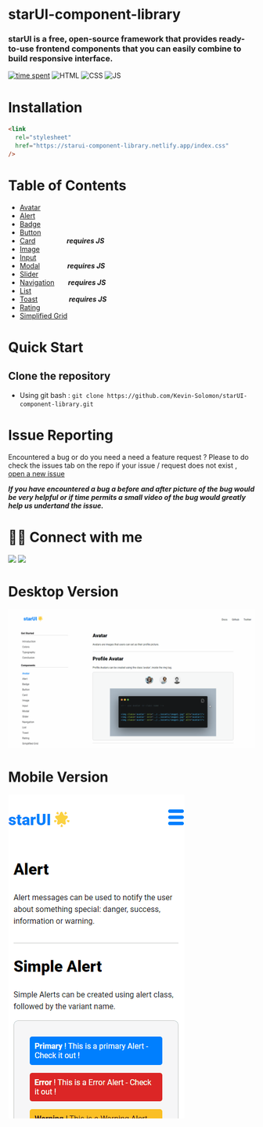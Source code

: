 # starUI-component-library

### starUI is a free, open-source framework that provides ready-to-use frontend components that you can easily combine to build responsive interface.

[![time spent](https://wakatime.com/badge/user/1773f973-ffcf-4a9c-b61a-8e4fdc1ecf3e/project/97b2d7a5-9e1e-4d27-87e4-2fa0333a078a.svg)](https://wakatime.com/badge/user/1773f973-ffcf-4a9c-b61a-8e4fdc1ecf3e/project/97b2d7a5-9e1e-4d27-87e4-2fa0333a078a)
![HTML](https://img.shields.io/badge/HTML-HTML-orange)
![CSS](https://img.shields.io/badge/CSS-CSS-blue)
![JS](https://img.shields.io/badge/JS-JS-yellow)

# Installation

```html
<link
  rel="stylesheet"
  href="https://starui-component-library.netlify.app/index.css"
/>
```

# Table of Contents

- [Avatar](https://starui-component-library.netlify.app/pages/avatar/avatar.html)
- [Alert](https://starui-component-library.netlify.app/pages/alert/alert.html)
- [Badge](https://starui-component-library.netlify.app/pages/badge/badge.html)
- [Button](https://starui-component-library.netlify.app/pages/button/button.html)
- [Card](https://starui-component-library.netlify.app/pages/cards/cards.html) &emsp;&emsp;&emsp;&emsp; **_requires JS_**
- [Image](https://starui-component-library.netlify.app/pages/image/image.html)
- [Input](https://starui-component-library.netlify.app/pages/input/input.html)
- [Modal](https://starui-component-library.netlify.app/pages/modal/modal.html)&emsp;&emsp;&emsp;&emsp;**_requires JS_**
- [Slider](https://starui-component-library.netlify.app/pages/slider/slider.html)
- [Navigation](https://starui-component-library.netlify.app/pages/navigation/navigation.html)&emsp;&emsp;**_requires JS_**
- [List](https://starui-component-library.netlify.app/pages/list/list.html)
- [Toast](https://starui-component-library.netlify.app/pages/toast/toast.html) &emsp;&emsp;&emsp;&emsp; **_requires JS_**
- [Rating](https://starui-component-library.netlify.app/pages/rating/rating.html)
- [Simplified Grid](https://starui-component-library.netlify.app/pages/grid/grid.html)

# Quick Start

## Clone the repository

- Using git bash : `git clone https://github.com/Kevin-Solomon/starUI-component-library.git`

# Issue Reporting

Encountered a bug or do you need a need a feature request ? Please to do check the issues tab on the repo if your issue / request does not exist , [open a new issue](https://github.com/Kevin-Solomon/starUI-component-library/issues/new)

**_If you have encountered a bug a before and after picture of the bug would be very helpful or if time permits a small video of the bug would greatly help us undertand the issue._**

# 👨‍💻 Connect with me

<a href="https://twitter.com/kevinsolomon777"><img src="https://img.shields.io/badge/Twitter-1DA1F2?style=for-the-badge&logo=twitter&logoColor=white"/></a>
<a href="https://www.linkedin.com/in/kevin-solomon-8b2b2b1a5/"><img src="https://img.shields.io/badge/LinkedIn-0077B5?style=for-the-badge&logo=linkedin&logoColor=white"/></a>

# Desktop Version

![starui gif](assets/starui-desktop.gif)

# Mobile Version

![starui gif](assets/starui-mobile.gif)
